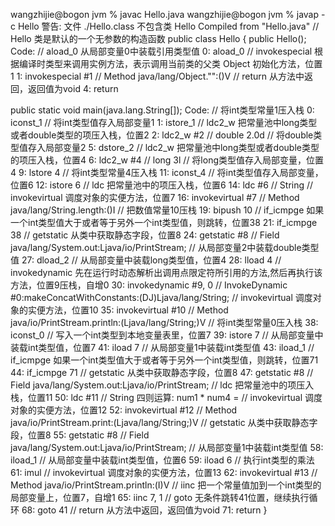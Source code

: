 wangzhijie@bogon jvm % javac Hello.java
wangzhijie@bogon jvm % javap -c Hello
警告: 文件 ./Hello.class 不包含类 Hello
Compiled from "Hello.java"
// Hello 类是默认的一个无参数的构造函数
public class Hello {
  public Hello();
    Code:
       // aload_0 从局部变量0中装载引用类型值
       0: aload_0
       // invokespecial 根据编译时类型来调用实例方法，表示调用当前类的父类 Object 初始化方法，位置1
       1: invokespecial #1                  // Method java/lang/Object."<init>":()V
       // return 从方法中返回，返回值为void
       4: return

  public static void main(java.lang.String[]);
    Code:
       // 将int类型常量1压入栈
       0: iconst_1
       // 将int类型值存入局部变量1
       1: istore_1 
       // ldc2_w 把常量池中long类型或者double类型的项压入栈，位置2
       2: ldc2_w        #2                  // double 2.0d
       // 将double类型值存入局部变量2
       5: dstore_2
       // ldc2_w 把常量池中long类型或者double类型的项压入栈，位置4
       6: ldc2_w        #4                  // long 3l
       // 将long类型值存入局部变量，位置4
       9: lstore        4
      // 将int类型常量4压入栈
      11: iconst_4
      // 将int类型值存入局部变量，位置6
      12: istore        6
      // ldc 把常量池中的项压入栈，位置6
      14: ldc           #6                  // String
      // invokevirtual 调度对象的实便方法，位置7
      16: invokevirtual #7                  // Method java/lang/String.length:()I
      // 把数值常量10压栈
      19: bipush        10
      // if_icmpge 如果一个int类型值大于或者等于另外一个int类型值，则跳转，位置38
      21: if_icmpge     38
      // getstatic 从类中获取静态字段，位置8
      24: getstatic     #8                  // Field java/lang/System.out:Ljava/io/PrintStream;
      // 从局部变量2中装载double类型值
      27: dload_2
      // 从局部变量中装载long类型值，位置4
      28: lload         4
      // invokedynamic 先在运行时动态解析出调用点限定符所引用的方法,然后再执行该方法，位置9压栈，自增0
      30: invokedynamic #9,  0              // InvokeDynamic #0:makeConcatWithConstants:(DJ)Ljava/lang/String;
      // invokevirtual 调度对象的实便方法，位置10
      35: invokevirtual #10                 // Method java/io/PrintStream.println:(Ljava/lang/String;)V
      // 将int类型常量0压入栈
      38: iconst_0
      // 写入一个int类型到本地变量表里，位置7
      39: istore        7
      // 从局部变量中装载int类型值，位置7
      41: iload         7
      // 从局部变量1中装载int类型值
      43: iload_1
      // if_icmpge 如果一个int类型值大于或者等于另外一个int类型值，则跳转，位置71
      44: if_icmpge     71
      // getstatic 从类中获取静态字段，位置8
      47: getstatic     #8                  // Field java/lang/System.out:Ljava/io/PrintStream;
      // ldc 把常量池中的项压入栈，位置11
      50: ldc           #11                 // String 四则运算: num1 * num4 =
      // invokevirtual 调度对象的实便方法，位置12
      52: invokevirtual #12                 // Method java/io/PrintStream.print:(Ljava/lang/String;)V
      // getstatic 从类中获取静态字段，位置8
      55: getstatic     #8                  // Field java/lang/System.out:Ljava/io/PrintStream;
      // 从局部变量1中装载int类型值
      58: iload_1
      // 从局部变量中装载int类型值，位置6
      59: iload         6
      // 执行int类型的乘法
      61: imul
      // invokevirtual 调度对象的实便方法，位置13
      62: invokevirtual #13                 // Method java/io/PrintStream.println:(I)V
      // iinc 把一个常量值加到一个int类型的局部变量上，位置7，自增1
      65: iinc          7, 1
      // goto 无条件跳转41位置，继续执行循环
      68: goto          41
      // return 从方法中返回，返回值为void
      71: return
}
